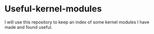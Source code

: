 # Useful-kernel-modules
I will use this repository to keep an index of some kernel modules I have made and found useful.
